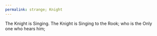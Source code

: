 ```yaml
---
permalink: strange; Knight
---
```

The Knight is Singing.
The Knight is Singing to the Rook; who is the Only one who hears him;
